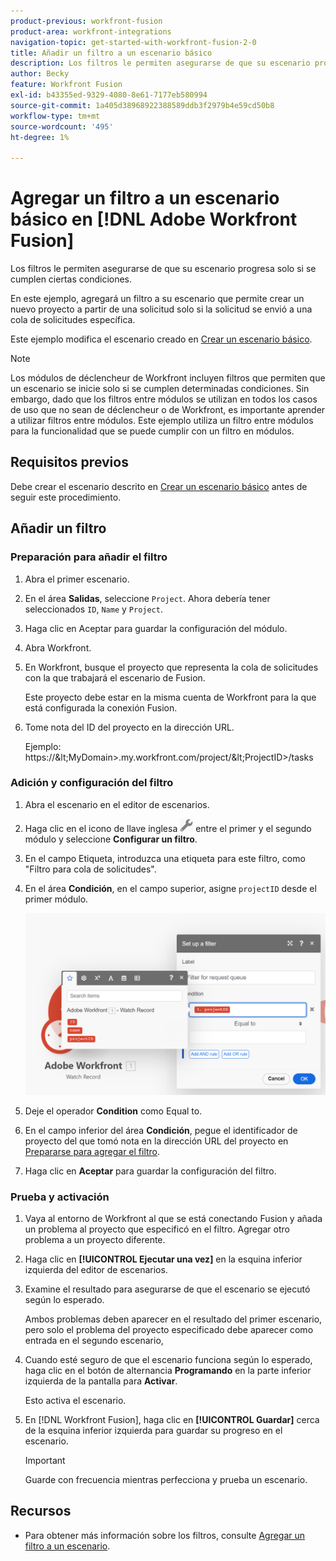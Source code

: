 ```yaml
---
product-previous: workfront-fusion
product-area: workfront-integrations
navigation-topic: get-started-with-workfront-fusion-2-0
title: Añadir un filtro a un escenario básico
description: Los filtros le permiten asegurarse de que su escenario progresa solo si se cumplen ciertas condiciones.
author: Becky
feature: Workfront Fusion
exl-id: b43355ed-9329-4080-8e61-7177eb580994
source-git-commit: 1a405d38968922388589ddb3f2979b4e59cd50b8
workflow-type: tm+mt
source-wordcount: '495'
ht-degree: 1%

---
```


# Agregar un filtro a un escenario básico en [!DNL Adobe Workfront Fusion]

Los filtros le permiten asegurarse de que su escenario progresa solo si se cumplen ciertas condiciones.

En este ejemplo, agregará un filtro a su escenario que permite crear un nuevo proyecto a partir de una solicitud solo si la solicitud se envió a una cola de solicitudes específica.

Este ejemplo modifica el escenario creado en [Crear un escenario básico](/help/quicksilver/workfront-fusion/get-started/build-practice-scenarios/create-simple-scenario.md).

>[!NOTE]
>
>Los módulos de déclencheur de Workfront incluyen filtros que permiten que un escenario se inicie solo si se cumplen determinadas condiciones. Sin embargo, dado que los filtros entre módulos se utilizan en todos los casos de uso que no sean de déclencheur o de Workfront, es importante aprender a utilizar filtros entre módulos. Este ejemplo utiliza un filtro entre módulos para la funcionalidad que se puede cumplir con un filtro en módulos.

## Requisitos previos

Debe crear el escenario descrito en [Crear un escenario básico](/help/quicksilver/workfront-fusion/get-started/build-practice-scenarios/create-simple-scenario.md) antes de seguir este procedimiento.

## Añadir un filtro

### Preparación para añadir el filtro

1. Abra el primer escenario.
1. En el área **Salidas**, seleccione `Project`.
Ahora debería tener seleccionados `ID`, `Name` y `Project`.
1. Haga clic en Aceptar para guardar la configuración del módulo.
1. Abra Workfront.
1. En Workfront, busque el proyecto que representa la cola de solicitudes con la que trabajará el escenario de Fusion.

   Este proyecto debe estar en la misma cuenta de Workfront para la que está configurada la conexión Fusion.

1. Tome nota del ID del proyecto en la dirección URL.

   Ejemplo: https://\&lt;MyDomain\>.my.workfront.com/project/\&lt;ProjectID\>/tasks

### Adición y configuración del filtro

1. Abra el escenario en el editor de escenarios.
1. Haga clic en el icono de llave inglesa ![Icono de llave inglesa](assets/wrench-icon.png) entre el primer y el segundo módulo y seleccione **Configurar un filtro**.
1. En el campo Etiqueta, introduzca una etiqueta para este filtro, como &quot;Filtro para cola de solicitudes&quot;.
1. En el área **Condición**, en el campo superior, asigne `projectID` desde el primer módulo.

   ![Asignar ID de proyecto](assets/map-proj-id.png)
1. Deje el operador **Condition** como Equal to.
1. En el campo inferior del área **Condición**, pegue el identificador de proyecto del que tomó nota en la dirección URL del proyecto en [Prepararse para agregar el filtro](#prepare-to-add-the-filter).
1. Haga clic en **Aceptar** para guardar la configuración del filtro.

### Prueba y activación

1. Vaya al entorno de Workfront al que se está conectando Fusion y añada un problema al proyecto que especificó en el filtro. Agregar otro problema a un proyecto diferente.
1. Haga clic en **[!UICONTROL Ejecutar una vez]** en la esquina inferior izquierda del editor de escenarios.
1. Examine el resultado para asegurarse de que el escenario se ejecutó según lo esperado.

   Ambos problemas deben aparecer en el resultado del primer escenario, pero solo el problema del proyecto especificado debe aparecer como entrada en el segundo escenario,
1. Cuando esté seguro de que el escenario funciona según lo esperado, haga clic en el botón de alternancia **Programando** en la parte inferior izquierda de la pantalla para **Activar**.

   Esto activa el escenario.
1. En [!DNL Workfront Fusion], haga clic en **[!UICONTROL Guardar]** cerca de la esquina inferior izquierda para guardar su progreso en el escenario.

   >[!IMPORTANT]
   >
   >Guarde con frecuencia mientras perfecciona y prueba un escenario.

## Recursos

* Para obtener más información sobre los filtros, consulte [Agregar un filtro a un escenario](/help/quicksilver/workfront-fusion/scenarios/add-a-filter-to-a-scenario.md).
